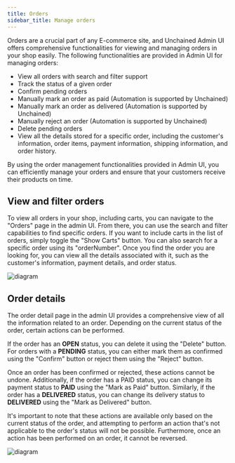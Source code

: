 ```yaml
---
title: Orders
sidebar_title: Manage orders
---
```


Orders are a crucial part of any E-commerce site, and Unchained Admin UI offers comprehensive functionalities for viewing and managing orders in your shop easily. The following functionalities are provided in Admin UI for managing orders:

- View all orders with search and filter support
- Track the status of a given order
- Confirm pending orders
- Manually mark an order as paid (Automation is supported by Unchained)
- Manually mark an order as delivered (Automation is supported by Unchained)
- Manually reject an order (Automation is supported by Unchained)
- Delete pending orders
- View all the details stored for a specific order, including the customer's information, order items, payment information, shipping information, and order history.

By using the order management functionalities provided in Admin UI, you can efficiently manage your orders and ensure that your customers receive their products on time.

## View and filter orders
To view all orders in your shop, including carts, you can navigate to the "Orders" page in the admin UI. From there, you can use the search and filter capabilities to find specific orders. If you want to include carts in the list of orders, simply toggle the "Show Carts" button. You can also search for a specific order using its "orderNumber". Once you find the order you are looking for, you can view all the details associated with it, such as the customer's information, payment details, and order status.

![diagram](/img/admin-ui/order/orders-list.png)


## Order details

The order detail page in the admin UI provides a comprehensive view of all the information related to an order. Depending on the current status of the order, certain actions can be performed.

If the order has an **OPEN** status, you can delete it using the "Delete" button. For orders with a **PENDING** status, you can either mark them as confirmed using the "Confirm" button or reject them using the "Reject" button.

Once an order has been confirmed or rejected, these actions cannot be undone. Additionally, if the order has a PAID status, you can change its payment status to **PAID** using the "Mark as Paid" button. Similarly, if the order has a **DELIVERED** status, you can change its delivery status to **DELIVERED** using the "Mark as Delivered" button.

It's important to note that these actions are available only based on the current status of the order, and attempting to perform an action that's not applicable to the order's status will not be possible. Furthermore, once an action has been performed on an order, it cannot be reversed.

![diagram](/img/admin-ui/order/order-detail.png)